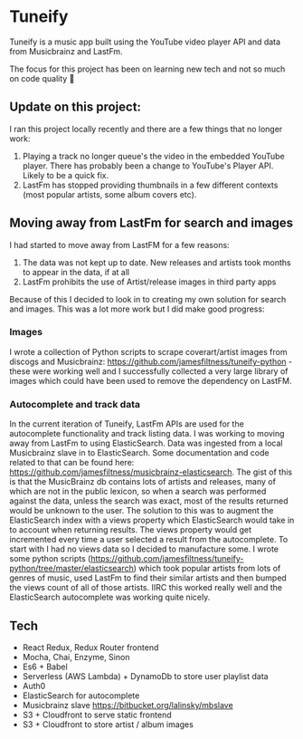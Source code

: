# Tuneify

Tuneify is a music app built using the YouTube video player API and data from Musicbrainz and LastFm.

The focus for this project has been on learning new tech and not so much on code quality 🙈

## Update on this project: 
I ran this project locally recently and there are a few things that no longer work:
1. Playing a track no longer queue's the video in the embedded YouTube player. There has probably been a change to YouTube's Player API. Likely to be a quick fix.
2. LastFm has stopped providing thumbnails in a few different contexts (most popular artists, some album covers etc).

## Moving away from LastFm for search and images
I had started to move away from LastFM for a few reasons:
1. The data was not kept up to date. New releases and artists took months to appear in the data, if at all
2. LastFm prohibits the use of Artist/release images in third party apps

Because of this I decided to look in to creating my own solution for search and images. This was a lot more work but I did make good progress:

### Images
I wrote a collection of Python scripts to scrape coverart/artist images from discogs and Musicbrainz: https://github.com/jamesfiltness/tuneify-python - these were working well and I successfully collected a very large library of images which could have been used to remove the dependency on LastFM.

### Autocomplete and track data
In the current iteration of Tuneify, LastFm APIs are used for the autocomplete functionality and track listing data. I was working to moving away from LastFm to using ElasticSearch. Data was ingested from a local Musicbrainz slave in to ElasticSearch. Some documentation and code related to that can be found here: https://github.com/jamesfiltness/musicbrainz-elasticsearch. The gist of this is that the MusicBrainz db contains lots of artists and releases, many of which are not in the public lexicon, so when a search was performed against the data, unless the search was exact, most of the results returned would be unknown to the user. The solution to this was to augment the ElasticSearch index with a views property which ElasticSearch would take in to account when returning results. The views property would get incremented every time a user selected a result from the autocomplete. To start with I had no views data so I decided to manufacture some. I wrote some python scripts (https://github.com/jamesfiltness/tuneify-python/tree/master/elasticsearch) which took popular artists from lots of genres of music, used LastFm to find their similar artists and then bumped the views count of all of those artists. IIRC this worked really well and the ElasticSearch autocomplete was working quite nicely.

## Tech
* React Redux, Redux Router frontend
* Mocha, Chai, Enzyme, Sinon
* Es6 + Babel
* Serverless (AWS Lambda) + DynamoDb to store user playlist data
* Auth0
* ElasticSearch for autocomplete
* Musicbrainz slave https://bitbucket.org/lalinsky/mbslave
* S3 + Cloudfront to serve static frontend 
* S3 + Cloudfront to store artist / album images





